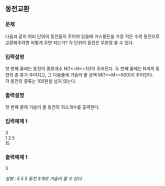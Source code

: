 ## 동전교환
### 문제
다음과 같이 여러 단위의 동전들이 주어져 있을때 거스름돈을 가장 적은 수의 동전으로 교환해주려면 어떻게 주면 되는가? 각 단위의 동전은 무한정 쓸 수 있다.
### 입력설명
첫 번째 줄에는 동전의 종류개수 N(1<=N<=12)이 주어진다. 두 번째 줄에는 N개의 동전의 종
류가 주어지고, 그 다음줄에 거슬러 줄 금액 M(1<=M<=500)이 주어진다.<br> 
각 동전의 종류는 100원을 넘지 않는다.
### 출력설명
첫 번째 줄에 거슬러 줄 동전의 최소개수를 출력한다.
### 입력예제 1                                   
3<br>
 1 2 5<br>
 15
### 출력예제 1
 3

 <i>설명 : 5 5 5 동전 3개로 거슬러 줄 수 있다.</i>
